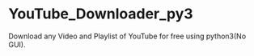 # YouTube_Downloader_py3
Download any Video and Playlist of YouTube for free using python3(No GUI).
